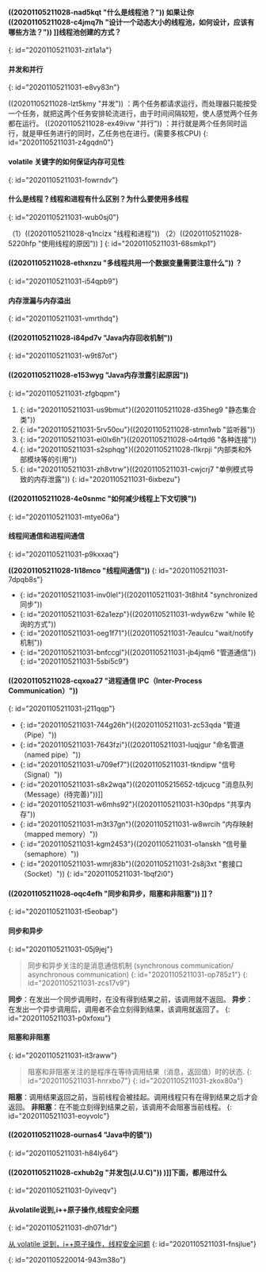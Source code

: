 #### ((20201105211028-nad5kqt "什么是线程池？")) 如果让你((20201105211028-c4jmq7h "设计一个动态大小的线程池，如何设计，应该有哪些方法？")) ]]线程池创建的方式？
{: id="20201105211031-zit1a1a"}

#### 并发和并行
{: id="20201105211031-e8vy83n"}

((20201105211028-lzt5kmy "并发")) ：两个任务都请求运行，而处理器只能按受一个任务，就把这两个任务安排轮流进行，由于时间间隔较短，使人感觉两个任务都在运行。
((20201105211028-ex49ivw "并行")) ：并行就是两个任务同时运行，就是甲任务进行的同时，乙任务也在进行。(需要多核CPU)
{: id="20201105211031-z4gqdn0"}

#### volatile 关键字的如何保证内存可见性
{: id="20201105211031-fowrndv"}

#### 什么是线程？线程和进程有什么区别？为什么要使用多线程
{: id="20201105211031-wub0sj0"}

（1）((20201105211028-q1ncizx "线程和进程"))
（2）((20201105211028-5220hfp "使用线程的原因")) ]
{: id="20201105211031-68smkp1"}

#### ((20201105211028-ethxnzu "多线程共用一个数据变量需要注意什么")) ？
{: id="20201105211031-i54qpb9"}

#### 内存泄漏与内存溢出
{: id="20201105211031-vmrthdq"}

#### ((20201105211028-i84pd7v "Java内存回收机制"))
{: id="20201105211031-w9t87ot"}

#### ((20201105211028-e153wyg "Java内存泄露引起原因"))
{: id="20201105211031-zfgbqpm"}

1. {: id="20201105211031-us9bmut"}((20201105211028-d35heg9 "静态集合类"))
2. {: id="20201105211031-5rv50ou"}((20201105211028-stmn1wb "监听器"))
3. {: id="20201105211031-ei0lx6h"}((20201105211028-o4rtqd6 "各种连接"))
4. {: id="20201105211031-s2sphqg"}((20201105211028-l1krpji "内部类和外部模块等的引用"))
5. {: id="20201105211031-zh8vtrw"}((20201105211031-cwjcrj7 "单例模式导致的内存泄露"))
{: id="20201105211031-6ixbezu"}

#### ((20201105211028-4e0snmc "如何减少线程上下文切换"))
{: id="20201105211031-mtye06a"}

#### 线程间通信和进程间通信
{: id="20201105211031-p9kxxaq"}

**((20201105211028-1i18mco "线程间通信"))**
{: id="20201105211031-7dpqb8s"}

- {: id="20201105211031-inv0lel"}((20201105211031-3t8hit4 "synchronized 同步"))
- {: id="20201105211031-62a1ezp"}((20201105211031-wdyw6zw "while 轮询的方式"))
- {: id="20201105211031-oeg1f71"}((20201105211031-7eaulcu "wait/notify 机制"))
- {: id="20201105211031-bnfccgl"}((20201105211031-jb4jqm6 "管道通信"))
{: id="20201105211031-5sbi5c9"}

#### ((20201105211028-cqxoa27 "进程通信 IPC（Inter-Process Communication）"))
{: id="20201105211031-j211qqp"}

- {: id="20201105211031-744g26h"}((20201105211031-zc53qda "管道（Pipe）"))
- {: id="20201105211031-7643fzi"}((20201105211031-luqjgur "命名管道（named pipe）"))
- {: id="20201105211031-u709ef7"}((20201105211031-tkndipw "信号（Signal）"))
- {: id="20201105211031-s8x2wqa"}((20201105215652-tdjcucg "消息队列（Message）(待完善)"))]]
- {: id="20201105211031-w6mhs92"}((20201105211031-h30pdps "共享内存"))
- {: id="20201105211031-m3t37gn"}((20201105211031-w8wrcih "内存映射（mapped memory）"))
- {: id="20201105211031-kgm2453"}((20201105211031-o1anskh "信号量（semaphore）"))
- {: id="20201105211031-wmrj83b"}((20201105211031-2s8j3xt "套接口（Socket）"))
{: id="20201105211031-1bqf2i0"}

#### ((20201105211028-oqc4efh "同步和异步，阻塞和非阻塞")) ]]？
{: id="20201105211031-t5eobap"}

#### 同步和异步
{: id="20201105211031-05j9jej"}

> 同步和异步关注的是消息通信机制 (synchronous communication/ asynchronous communication)
> {: id="20201105211031-op785z1"}
{: id="20201105211031-zcs17v9"}

**同步**：在发出一个同步调用时，在没有得到结果之前，该调用就不返回。
**异步**：在发出一个异步调用后，调用者不会立刻得到结果，该调用就返回了。
{: id="20201105211031-p0xfoxu"}

#### 阻塞和非阻塞
{: id="20201105211031-it3raww"}

> 阻塞和非阻塞关注的是程序在等待调用结果（消息，返回值）时的状态.
> {: id="20201105211031-hnrxbo7"}
{: id="20201105211031-zkox80a"}

**阻塞**：调用结果返回之前，当前线程会被挂起。调用线程只有在得到结果之后才会返回。
**非阻塞**：在不能立刻得到结果之前，该调用不会阻塞当前线程。
{: id="20201105211031-eoyvolc"}

#### ((20201105211028-ournas4 "Java中的锁"))
{: id="20201105211031-h84ly64"}

#### ((20201105211028-cxhub2g "并发包(J.U.C)")) )]]下面，都用过什么
{: id="20201105211031-0yiveqv"}

#### 从volatile说到,i++原子操作,线程安全问题
{: id="20201105211031-dh071dr"}

[从 volatile 说到，i++原子操作，线程安全问题](https://blog.csdn.net/zbw18297786698/article/details/53420780)
{: id="20201105211031-fnsjlue"}

{: id="20201105220014-943m38o"}
